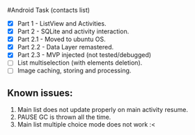 #Android Task (contacts list)

* [x] Part 1 - ListView and Activities.
* [x] Part 2 - SQLite and activity interaction.
* [x] Part 2.1 - Moved to ubuntu OS.
* [x] Part 2.2 - Data Layer remastered.
* [x] Part 2.3 - MVP injected (not tested/debugged)
* [ ] List multiselection (with elements deletion).
* [ ] Image caching, storing and processing. 

## Known issues:

1. Main list does not update properly on main activity resume.
2. PAUSE GC is thrown all the time.
3. Main list multiple choice mode does not work :<
